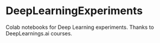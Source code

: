 # DeepLearningExperiments
Colab notebooks for Deep Learning experiments. Thanks to DeepLearnings.ai courses. 
